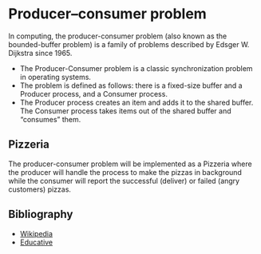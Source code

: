 # Producer–consumer problem

In computing, the producer-consumer problem (also known as the bounded-buffer problem) is a family of problems described by Edsger W. Dijkstra since 1965.

- The Producer-Consumer problem is a classic synchronization problem in operating systems.
- The problem is defined as follows: there is a fixed-size buffer and a Producer process, and a Consumer process.
- The Producer process creates an item and adds it to the shared buffer. The Consumer process takes items out of the shared buffer and “consumes” them.

## Pizzeria
The producer-consumer problem will be implemented as a Pizzeria where the producer will handle the process to make the pizzas in background while the consumer will report the successful (deliver) or failed (angry customers) pizzas. 

## Bibliography
- [Wikipedia](https://en.wikipedia.org/wiki/Producer%E2%80%93consumer_problem)
- [Educative](https://www.educative.io/answers/what-is-the-producer-consumer-problem)
